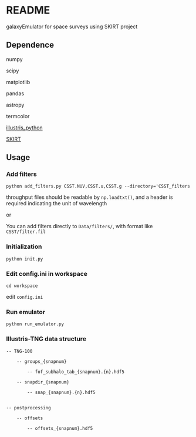 # README #

galaxyEmulator for space surveys using SKIRT project

## Dependence
numpy

scipy

matplotlib

pandas

astropy

termcolor

[illustris_python](https://github.com/illustristng/illustris_python)

[SKIRT](https://skirt.ugent.be/root/_home.html)

## Usage

### Add filters
`python add_filters.py CSST.NUV,CSST.u,CSST.g --directory='CSST_filters`

throughput files should be readable by `np.loadtxt()`, and a header is required indicating the unit of wavelength

or 

You can add filters directly to `Data/filters/`, with format like `CSST/filter.fil`

### Initialization

`python init.py `


### Edit config.ini in workspace

`cd workspace`

edit `config.ini`

### Run emulator

`python run_emulator.py`

### Illustris-TNG data structure
```
-- TNG-100

    -- groups_{snapnum}
    
        -- fof_subhalo_tab_{snapnum}.{n}.hdf5

    -- snapdir_{snapnum}
    
        -- snap_{snapnum}.{n}.hdf5


-- postprocessing

    -- offsets
    
        -- offsets_{snapnum}.hdf5
```
